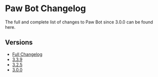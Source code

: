 # Paw Bot Changelog

The full and complete list of changes to Paw Bot since 3.0.0 can be found here.

## Versions

- [Full Changelog](https://github.com/OfficialPawBot/changelog/blob/main/CHANGELOG.md)
- [3.3.9](https://github.com/OfficialPawBot/changelog/blob/main/3.3.9.md)
- [3.2.5](https://github.com/OfficialPawBot/changelog/blob/main/3.2.5.md)
- [3.0.0](https://github.com/OfficialPawBot/changelog/blob/main/3.0.0.md)